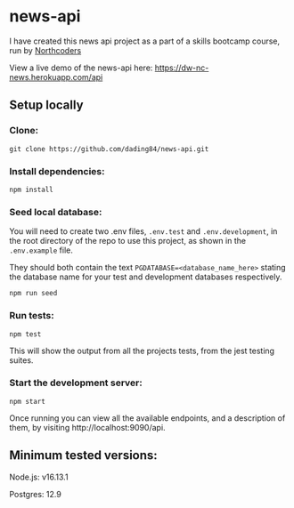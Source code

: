 # news-api

I have created this news api project as a part of a skills bootcamp course, run by [Northcoders](https://northcoders.com/)

View a live demo of the news-api here: https://dw-nc-news.herokuapp.com/api

## Setup locally

### Clone:

`git clone https://github.com/dading84/news-api.git`

### Install dependencies:

`npm install`

### Seed local database:

You will need to create two .env files, `.env.test` and `.env.development`, in the root directory of the repo to use this project, as shown in the `.env.example` file.

They should both contain the text `PGDATABASE=<database_name_here>` stating the database name for your test and development databases respectively.

`npm run seed`

### Run tests:

`npm test`

This will show the output from all the projects tests, from the jest testing suites.

### Start the development server:

`npm start`

Once running you can view all the available endpoints, and a description of them, by visiting http://localhost:9090/api.

## Minimum tested versions:

Node.js: v16.13.1

Postgres: 12.9
